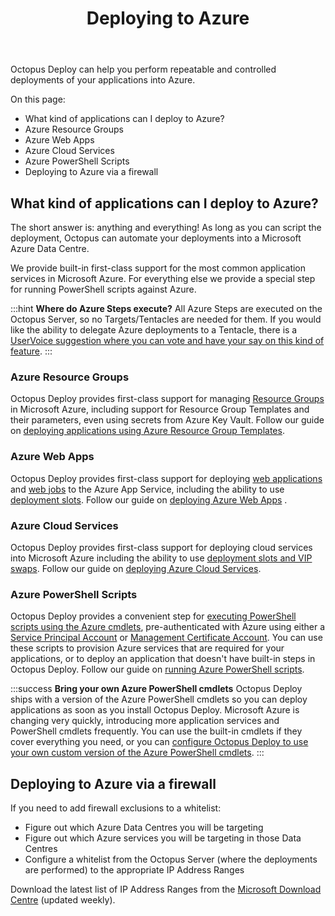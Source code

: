 ﻿---
title: Deploying to Azure
position: 27
---


Octopus Deploy can help you perform repeatable and controlled deployments of your applications into Azure.


On this page:


- What kind of applications can I deploy to Azure?
 - Azure Resource Groups
 - Azure Web Apps
 - Azure Cloud Services
 - Azure PowerShell Scripts
- Deploying to Azure via a firewall

## What kind of applications can I deploy to Azure?


The short answer is: anything and everything! As long as you can script the deployment, Octopus can automate your deployments into a Microsoft Azure Data Centre.


We provide built-in first-class support for the most common application services in Microsoft Azure. For everything else we provide a special step for running PowerShell scripts against Azure.

:::hint
**Where do Azure Steps execute?**
All Azure Steps are executed on the Octopus Server, so no Targets/Tentacles are needed for them. If you would like the ability to delegate Azure deployments to a Tentacle, there is a [UserVoice suggestion where you can vote and have your say on this kind of feature](https://octopusdeploy.uservoice.com/forums/170787-general/suggestions/6316906-support-run-on-any-tentacle-model-for-deployment).
:::

### Azure Resource Groups


Octopus Deploy provides first-class support for managing [Resource Groups](/docs/home/guides/azure-deployments/resource-groups.md) in Microsoft Azure, including support for Resource Group Templates and their parameters, even using secrets from Azure Key Vault. Follow our guide on [deploying applications using Azure Resource Group Templates](/docs/home/guides/azure-deployments/resource-groups/deploy-using-an-azure-resource-group-template.md).

### Azure Web Apps


Octopus Deploy provides first-class support for deploying [web applications](/docs/home/deploying-applications/deploying-to-azure/deploying-a-package-to-an-azure-web-app.md) and [web jobs](/docs/home/deploying-applications/deploying-to-azure/deploying-a-package-to-an-azure-web-app/deploying-web-jobs.md) to the Azure App Service, including the ability to use [deployment slots](/docs/home/deploying-applications/deploying-to-azure/deploying-a-package-to-an-azure-web-app/using-deployment-slots-with-azure-web-apps.md). Follow our guide on [deploying Azure Web Apps](/docs/home/guides/azure-deployments/web-apps.md) .

### Azure Cloud Services


Octopus Deploy provides first-class support for deploying cloud services into Microsoft Azure including the ability to use [deployment slots and VIP swaps](/docs/home/guides/azure-deployments/cloud-services/vip-swap.md). Follow our guide on [deploying Azure Cloud Services](/docs/home/guides/azure-deployments/cloud-services.md).

### Azure PowerShell Scripts


Octopus Deploy provides a convenient step for [executing PowerShell scripts using the Azure cmdlets](/docs/home/deploying-applications/custom-scripts/azure-powershell-scripts.md), pre-authenticated with Azure using either a [Service Principal Account](/docs/home/guides/azure-deployments/creating-an-azure-account/creating-an-azure-service-principal-account.md) or [Management Certificate Account](/docs/home/guides/azure-deployments/creating-an-azure-account/creating-an-azure-management-certificate-account.md). You can use these scripts to provision Azure services that are required for your applications, or to deploy an application that doesn't have built-in steps in Octopus Deploy. Follow our guide on [running Azure PowerShell scripts](/docs/home/guides/azure-deployments/running-azure-powershell.md).

:::success
**Bring your own Azure PowerShell cmdlets**
Octopus Deploy ships with a version of the Azure PowerShell cmdlets so you can deploy applications as soon as you install Octopus Deploy. Microsoft Azure is changing very quickly, introducing more application services and PowerShell cmdlets frequently. You can use the built-in cmdlets if they cover everything you need, or you can [configure Octopus Deploy to use your own custom version of the Azure PowerShell cmdlets](/docs/home/guides/azure-deployments/running-azure-powershell/configuring-the-version-of-the-azure-powershell-modules.md).
:::

## Deploying to Azure via a firewall


If you need to add firewall exclusions to a whitelist:

- Figure out which Azure Data Centres you will be targeting
- Figure out which Azure services you will be targeting in those Data Centres
- Configure a whitelist from the Octopus Server (where the deployments are performed) to the appropriate IP Address Ranges



Download the latest list of IP Address Ranges from the [Microsoft Download Centre](https://www.microsoft.com/en-au/download/details.aspx?id=41653) (updated weekly).
